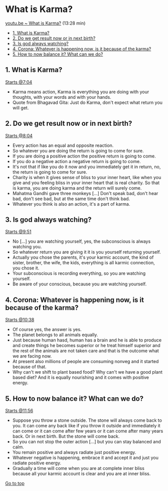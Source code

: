 <h1 id="top">What is Karma?</h1>

[youtu.be ~ What is Karma?](https://youtu.be/GoBj68WvnVU) (13:28 min)

- [1. What is Karma?](#1-what-is-karma)
- [2. Do we get result now or in next birth?](#2-do-we-get-result-now-or-in-next-birth)
- [3. Is god always watching?](#3-is-god-always-watching)
- [4. Corona: Whatever is happening now, is it because of the karma?](#4-corona-whatever-is-happening-now-is-it-because-of-the-karma)
- [5. How to now balance it? What can we do?](#5-how-to-now-balance-it-what-can-we-do)

## 1. What is Karma?

[Starts @7:04]()

- Karma means action, Karma is everything you are doing with your thoughts, with your words and with your hands.
- Quote from Bhagavad Gita: Just do Karma, don't expect what return you will get.

## 2. Do we get result now or in next birth?

[Starts @8:04]()

- Every action has an equal and opposite reaction.
- So whatever you are doing the return is going to come for sure.
- If you are doing a positive action the positive return is going to come.
- If you do a negative action a negative return is going to come.
- It's not that if like you do it now and you immediately get it in return, no, the return is going to come for sure.
- Charity is when it gives sense of bliss to your inner heart, like when you give and you feeling bliss in your inner heart that is real charity. So that is karma, you are doing karma and the return will surely come.
- Mahatma Gandhi gave three monkeys [...] Don't speak bad, don't hear bad, don't see bad, but at the same time don't think bad.
- Whatever you think is also an action, it's a part of karma.

## 3. Is god always watching?

[Starts @9:51]()

- No [...] you are watching yourself, yes, the subconscious is always watching you.
- So whatever return you are giving it it is you yourself returning yourself.
- Actually you chose the parents, it's your karmic account, the kind of sister, brother, the wife, the kids, everything is all karmic connection, you chose it.
- Your subconscious is recording everything, so you are watching yourself.
- Be aware of your conscious, because you are watching yourself.

## 4. Corona: Whatever is happening now, is it because of the karma?

[Starts @10:38]()

- Of course yes, the answer is yes.
- The planet belongs to all animals equally.
- Just because human hasd, human has a brain and he is able to produce and create things he becomes superior or he treat himself superior and the rest of the animals are not taken care and that is the outcome what we are facing now.
- At present also millions of people are consuming nonveg and it started because of that.
- Why can't we shift to plant based food? Why can't we have a good plant based diet? And it is equally nourishing and it comes with positive energy.

## 5. How to now balance it? What can we do?

[Starts @11:56]()

- Suppose you throw a stone outside. The stone will always come back to you. It can come any back like if you throw it outside and immediately it can come or it can come after few years or it can come after many years back. Or in next birth. But the stone will come back.
- So you can not stop the outer action [...] but you can stay balanced and calm.
- You remain positive and always radiate just positive energy.
- Whatever negative is happening, embrace it and accept it and just you radiate positive energy.
- Gradually a time will come when you are at complete inner bliss because all your karmic account is clear and you are at inner bliss.

[Go to top](#top)
